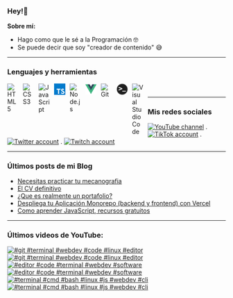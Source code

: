 ### Hey!👋
**Sobre mí:**
- Hago como que le sé a la Programación 🤓 
- Se puede decir que soy "creador de contenido" 😅

---
### Lenguajes y herramientas

<img align="left" alt="HTML5" width="26px" src="https://cdn.jsdelivr.net/gh/devicons/devicon/icons/html5/html5-original.svg" style="padding-right:10px;" />
<img align="left" alt="CSS3" width="26px" src="https://cdn.jsdelivr.net/gh/devicons/devicon/icons/css3/css3-original.svg" style="padding-right:10px;" />
<img align="left" alt="JavaScript" width="26px" src="https://cdn.jsdelivr.net/gh/devicons/devicon/icons/javascript/javascript-original.svg" style="padding-right:10px;" />
<img align="left" alt="Typescript" width="26px" src="https://raw.githubusercontent.com/github/explore/80688e429a7d4ef2fca1e82350fe8e3517d3494d/topics/typescript/typescript.png" style="padding-right:10px;" />
<img align="left" alt="Node.js" width="26px" src="https://cdn.jsdelivr.net/gh/devicons/devicon/icons/nodejs/nodejs-original.svg" style="padding-right:10px;" />
<img align="left" alt="Vue" width="26px" src="https://raw.githubusercontent.com/github/explore/80688e429a7d4ef2fca1e82350fe8e3517d3494d/topics/vue/vue.png" style="padding-right:10px;" />
<img align="left" alt="Git" width="26px" src="https://cdn.jsdelivr.net/gh/devicons/devicon/icons/git/git-original.svg" style="padding-right:10px;" />
<img align="left" alt="Terminal" width="26px" src="https://raw.githubusercontent.com/github/explore/d92924b1d925bb134e308bd29c9de6c302ed3beb/topics/terminal/terminal.png" style="padding-right:10px;" />
<img align="left" alt="Visual Studio Code" width="26px" src="https://cdn.jsdelivr.net/gh/devicons/devicon/icons/vscode/vscode-original.svg" style="padding-right:10px;" />

<br>

---
### Mis redes sociales

[![YouTube channel](https://img.shields.io/youtube/channel/subscribers/UCKMWXwHYoy920OFEN_BM5VQ?style=social)](https://www.youtube.com/@doneberdev)
 . [![TikTok account](https://img.shields.io/endpoint?logo=TikTok&style=social&url=https%3A%2F%2Fdoneber.dev%2Ftiktok-counter%2F)](https://www.tiktok.com/@doneberdev)
 . [![Twitter account](https://img.shields.io/twitter/follow/doneberdev?label=Followers&style=social)](https://twitter.com/doneberdev)
 . [![Twitch account](https://img.shields.io/twitch/status/doneberdev?style=social)](https://twitch.tv/doneberdev)
 
---
### Últimos posts de mi Blog

<!-- BLOG-POST-LIST:START -->
- [Necesitas practicar tu mecanografia](https://doneber.dev/blog/necesitas-practicar-tu-mecanografia/)
- [El CV definitivo](https://doneber.dev/blog/el-cv-definitivo/)
- [¿Que es realmente un portafolio?](https://doneber.dev/blog/que-es-realmente-un-portafolio/)
- [Despliega tu Aplicación Monorepo &lpar;backend y frontend&rpar; con Vercel](https://doneber.dev/blog/despliega-tu-aplicaci%C3%B3n-monorepo-backend-y-frontend-con-vercel/)
- [Como aprender JavaScript, recursos gratuitos](https://doneber.dev/blog/como-aprender-javascript-recursos-gratuitos/)
<!-- BLOG-POST-LIST:END -->
 
---
### Últimos videos de YouTube:

<!-- BEGIN YOUTUBE-CARDS -->
[![#git #terminal #webdev #code #linux #editor](https://ytcards.demolab.com/?id=Tpuo2pPAvPk&title=%23git+%23terminal+%23webdev+%23code+%23linux+%23editor&lang=en&timestamp=1704994963&background_color=%230f0f0f&title_color=%23ffffff&stats_color=%23dedede&max_title_lines=1&width=250&border_radius=5&duration=60 "#git #terminal #webdev #code #linux #editor")](https://www.youtube.com/watch?v=Tpuo2pPAvPk#gh-dark-mode-only)[![#git #terminal #webdev #code #linux #editor](https://ytcards.demolab.com/?id=Tpuo2pPAvPk&title=%23git+%23terminal+%23webdev+%23code+%23linux+%23editor&lang=en&timestamp=1704994963&background_color=%230d1117&title_color=%23ffffff&stats_color=%23dedede&max_title_lines=1&width=250&border_radius=5&duration=60 "#git #terminal #webdev #code #linux #editor")](https://www.youtube.com/watch?v=Tpuo2pPAvPk#gh-light-mode-only)
[![#editor #code #terminal #webdev #software](https://ytcards.demolab.com/?id=WwNsr3QY7eo&title=%23editor+%23code+%23terminal+%23webdev+%23software&lang=en&timestamp=1704928410&background_color=%230f0f0f&title_color=%23ffffff&stats_color=%23dedede&max_title_lines=1&width=250&border_radius=5&duration=48 "#editor #code #terminal #webdev #software")](https://www.youtube.com/watch?v=WwNsr3QY7eo#gh-dark-mode-only)[![#editor #code #terminal #webdev #software](https://ytcards.demolab.com/?id=WwNsr3QY7eo&title=%23editor+%23code+%23terminal+%23webdev+%23software&lang=en&timestamp=1704928410&background_color=%230d1117&title_color=%23ffffff&stats_color=%23dedede&max_title_lines=1&width=250&border_radius=5&duration=48 "#editor #code #terminal #webdev #software")](https://www.youtube.com/watch?v=WwNsr3QY7eo#gh-light-mode-only)
[![#terminal #cmd #bash #linux #js #webdev #cli](https://ytcards.demolab.com/?id=76ef31LN7Fk&title=%23terminal+%23cmd+%23bash+%23linux+%23js+%23webdev+%23cli&lang=en&timestamp=1704742069&background_color=%230f0f0f&title_color=%23ffffff&stats_color=%23dedede&max_title_lines=1&width=250&border_radius=5&duration=59 "#terminal #cmd #bash #linux #js #webdev #cli")](https://www.youtube.com/watch?v=76ef31LN7Fk#gh-dark-mode-only)[![#terminal #cmd #bash #linux #js #webdev #cli](https://ytcards.demolab.com/?id=76ef31LN7Fk&title=%23terminal+%23cmd+%23bash+%23linux+%23js+%23webdev+%23cli&lang=en&timestamp=1704742069&background_color=%230d1117&title_color=%23ffffff&stats_color=%23dedede&max_title_lines=1&width=250&border_radius=5&duration=59 "#terminal #cmd #bash #linux #js #webdev #cli")](https://www.youtube.com/watch?v=76ef31LN7Fk#gh-light-mode-only)
<!-- END YOUTUBE-CARDS -->
